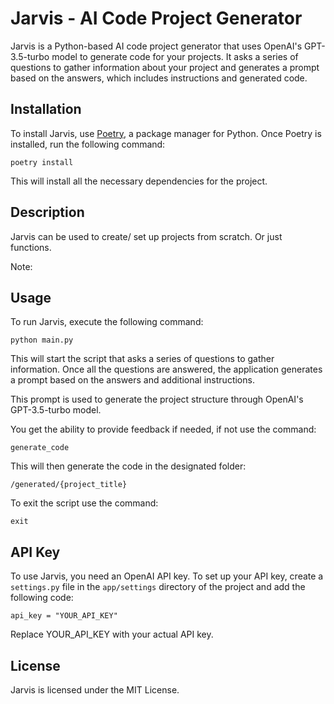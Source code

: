 # Jarvis - AI Code Project Generator

Jarvis is a Python-based AI code project generator that uses OpenAI's GPT-3.5-turbo model to generate code for your projects. It asks a series of questions to gather information about your project and generates a prompt based on the answers, which includes instructions and generated code.

## Installation

To install Jarvis, use [Poetry](https://python-poetry.org/), a package manager for Python. Once Poetry is installed, run the following command:

```
poetry install
```

This will install all the necessary dependencies for the project.

## Description

Jarvis can be used to create/ set up projects from scratch. Or just functions.

Note:

## Usage

To run Jarvis, execute the following command:

```
python main.py
```

This will start the script that asks a series of questions to gather information.
Once all the questions are answered, the application generates a prompt based on the answers and additional instructions.

This prompt is used to generate the project structure through OpenAI's GPT-3.5-turbo model.

You get the ability to provide feedback if needed, if not use the command:

```
generate_code
```

This will then generate the code in the designated folder:

```
/generated/{project_title}
```

To exit the script use the command:

```
exit
```

## API Key

To use Jarvis, you need an OpenAI API key. To set up your API key, create a `settings.py` file in the `app/settings` directory of the project and add the following code:

```
api_key = "YOUR_API_KEY"
```

Replace YOUR_API_KEY with your actual API key.

## License

Jarvis is licensed under the MIT License.
